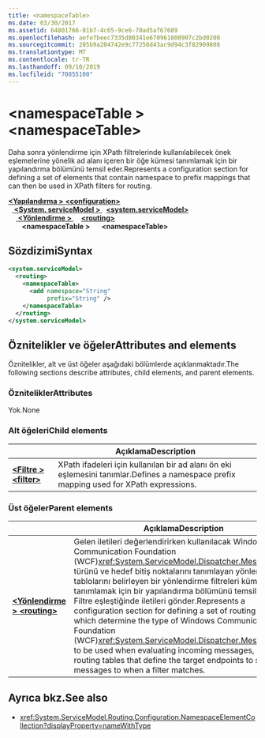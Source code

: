 ```yaml
---
title: <namespaceTable>
ms.date: 03/30/2017
ms.assetid: 64801766-01b7-4c65-9ce6-70ad5af67689
ms.openlocfilehash: aefe7beec7335d80341e670961800907c2bd0200
ms.sourcegitcommit: 205b9a204742e9c77256d43ac9d94c3f82909808
ms.translationtype: MT
ms.contentlocale: tr-TR
ms.lasthandoff: 09/10/2019
ms.locfileid: "70855100"
---
```

# <a name="namespacetable"></a><span data-ttu-id="3c785-101">\<namespaceTable ></span><span class="sxs-lookup"><span data-stu-id="3c785-101">\<namespaceTable></span></span>

<span data-ttu-id="3c785-102">Daha sonra yönlendirme için XPath filtrelerinde kullanılabilecek önek eşlemelerine yönelik ad alanı içeren bir öğe kümesi tanımlamak için bir yapılandırma bölümünü temsil eder.</span><span class="sxs-lookup"><span data-stu-id="3c785-102">Represents a configuration section for defining a set of elements that contain namespace to prefix mappings that can then be used in XPath filters for routing.</span></span>

<span data-ttu-id="3c785-103">[ **\<Yapılandırma >** ](../configuration-element.md)</span><span class="sxs-lookup"><span data-stu-id="3c785-103">[**\<configuration>**](../configuration-element.md)</span></span>\
<span data-ttu-id="3c785-104">&nbsp;&nbsp;[ **\<System. serviceModel >** ](system-servicemodel.md)</span><span class="sxs-lookup"><span data-stu-id="3c785-104">&nbsp;&nbsp;[**\<system.serviceModel>**](system-servicemodel.md)</span></span>\
<span data-ttu-id="3c785-105">&nbsp;&nbsp;&nbsp;&nbsp;[ **\<Yönlendirme >** ](routing.md)</span><span class="sxs-lookup"><span data-stu-id="3c785-105">&nbsp;&nbsp;&nbsp;&nbsp;[**\<routing>**](routing.md)</span></span>\
<span data-ttu-id="3c785-106">&nbsp;&nbsp;&nbsp;&nbsp;&nbsp;&nbsp; **\<namespaceTable >**</span><span class="sxs-lookup"><span data-stu-id="3c785-106">&nbsp;&nbsp;&nbsp;&nbsp;&nbsp;&nbsp;**\<namespaceTable>**</span></span>  
  
## <a name="syntax"></a><span data-ttu-id="3c785-107">Sözdizimi</span><span class="sxs-lookup"><span data-stu-id="3c785-107">Syntax</span></span>  
  
```xml  
<system.serviceModel>
  <routing>
    <namespaceTable>
      <add namespace="String"
           prefix="String" />
    </namespaceTable>
  </routing>
</system.serviceModel>
```  
  
## <a name="attributes-and-elements"></a><span data-ttu-id="3c785-108">Öznitelikler ve öğeler</span><span class="sxs-lookup"><span data-stu-id="3c785-108">Attributes and elements</span></span>

<span data-ttu-id="3c785-109">Öznitelikler, alt ve üst öğeler aşağıdaki bölümlerde açıklanmaktadır.</span><span class="sxs-lookup"><span data-stu-id="3c785-109">The following sections describe attributes, child elements, and parent elements.</span></span>

### <a name="attributes"></a><span data-ttu-id="3c785-110">Öznitelikler</span><span class="sxs-lookup"><span data-stu-id="3c785-110">Attributes</span></span>

<span data-ttu-id="3c785-111">Yok.</span><span class="sxs-lookup"><span data-stu-id="3c785-111">None</span></span>

### <a name="child-elements"></a><span data-ttu-id="3c785-112">Alt öğeleri</span><span class="sxs-lookup"><span data-stu-id="3c785-112">Child elements</span></span>

|     | <span data-ttu-id="3c785-113">Açıklama</span><span class="sxs-lookup"><span data-stu-id="3c785-113">Description</span></span> |
| --- | ----------- |
| [<span data-ttu-id="3c785-114"> **\<Filtre >** </span><span class="sxs-lookup"><span data-stu-id="3c785-114">**\<filter>**</span></span>](filter.md) | <span data-ttu-id="3c785-115">XPath ifadeleri için kullanılan bir ad alanı ön eki eşlemesini tanımlar.</span><span class="sxs-lookup"><span data-stu-id="3c785-115">Defines a namespace prefix mapping used for XPath expressions.</span></span> |

### <a name="parent-elements"></a><span data-ttu-id="3c785-116">Üst öğeler</span><span class="sxs-lookup"><span data-stu-id="3c785-116">Parent elements</span></span>

|     | <span data-ttu-id="3c785-117">Açıklama</span><span class="sxs-lookup"><span data-stu-id="3c785-117">Description</span></span> |
| --- | ----------- |
| [<span data-ttu-id="3c785-118"> **\<Yönlendirme >** </span><span class="sxs-lookup"><span data-stu-id="3c785-118">**\<routing>**</span></span>](routing.md) | <span data-ttu-id="3c785-119">Gelen iletileri değerlendirirken kullanılacak Windows Communication Foundation (WCF)<xref:System.ServiceModel.Dispatcher.MessageFilter> türünü ve hedef bitiş noktalarını tanımlayan yönlendirme tablolarını belirleyen bir yönlendirme filtreleri kümesini tanımlamak için bir yapılandırma bölümünü temsil eder. Filtre eşleştiğinde iletileri gönder.</span><span class="sxs-lookup"><span data-stu-id="3c785-119">Represents a configuration section for defining a set of routing filters, which determine the type of Windows Communication Foundation (WCF)<xref:System.ServiceModel.Dispatcher.MessageFilter> to be used when evaluating incoming messages, as well as routing tables that define the target endpoints to send messages to when a filter matches.</span></span> |

## <a name="see-also"></a><span data-ttu-id="3c785-120">Ayrıca bkz.</span><span class="sxs-lookup"><span data-stu-id="3c785-120">See also</span></span>

- <xref:System.ServiceModel.Routing.Configuration.NamespaceElementCollection?displayProperty=nameWithType>
